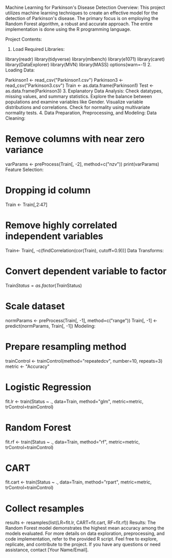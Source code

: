 Machine Learning for Parkinson's Disease Detection
Overview:
This project utilizes machine learning techniques to create an effective model for the detection of Parkinson's disease. The primary focus is on employing the Random Forest algorithm, a robust and accurate approach. The entire implementation is done using the R programming language.

Project Contents:
1. Load Required Libraries:

library(readr)
library(tidyverse)
library(mlbench)
library(e1071)
library(caret)
library(DataExplorer)
library(MVN)
library(MASS)
options(warn=-1)
2. Loading Data:

Parkinson1 <- read_csv("Parkinson1.csv")
Parkinson3 <- read_csv("Parkinson3.csv")
Train <- as.data.frame(Parkinson1)
Test <- as.data.frame(Parkinson3)
3. Explanatory Data Analysis:
Check datatypes, missing values, and summary statistics.
Explore the balance between populations and examine variables like Gender.
Visualize variable distributions and correlations.
Check for normality using multivariate normality tests.
4. Data Preparation, Preprocessing, and Modeling:
Data Cleaning:

# Remove columns with near zero variance
varParams <- preProcess(Train[, -2], method=c("nzv"))
print(varParams)
Feature Selection:

# Dropping id column
Train <- Train[,2:47]
# Remove highly correlated independent variables
Train<- Train[, -c(findCorrelation(cor(Train), cutoff=0.9))]
Data Transforms:

# Convert dependent variable to factor
Train$Status = as.factor(Train$Status)
# Scale dataset
normParams <- preProcess(Train[, -1], method=c("range"))
Train[, -1] <- predict(normParams, Train[, -1])
Modeling:
# Prepare resampling method
trainControl <- trainControl(method="repeatedcv", number=10, repeats=3)
metric <- "Accuracy"
# Logistic Regression
fit.lr <- train(Status ~ ., data=Train, method="glm", metric=metric, trControl=trainControl)
# Random Forest
fit.rf <- train(Status ~ ., data=Train, method="rf", metric=metric, trControl=trainControl)
# CART
fit.cart <- train(Status ~ ., data=Train, method="rpart", metric=metric, trControl=trainControl)
# Collect resamples
results <- resamples(list(LR=fit.lr, CART=fit.cart, RF=fit.rf))
Results:
The Random Forest model demonstrates the highest mean accuracy among the models evaluated.
For more details on data exploration, preprocessing, and code implementation, refer to the provided R script. Feel free to explore, replicate, and contribute to the project. If you have any questions or need assistance, contact [Your Name/Email].





